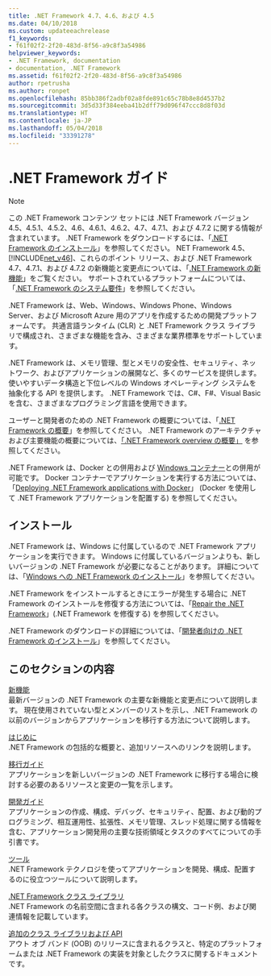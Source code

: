 ```yaml
---
title: .NET Framework 4.7、4.6、および 4.5
ms.date: 04/10/2018
ms.custom: updateeachrelease
f1_keywords:
- f61f02f2-2f20-483d-8f56-a9c8f3a54986
helpviewer_keywords:
- .NET Framework, documentation
- documentation, .NET Framework
ms.assetid: f61f02f2-2f20-483d-8f56-a9c8f3a54986
author: rpetrusha
ms.author: ronpet
ms.openlocfilehash: 85bb386f2adbf02a8fde891c65c78b8e8d4537b2
ms.sourcegitcommit: 3d5d33f384eeba41b2dff79d096f47ccc8d8f03d
ms.translationtype: HT
ms.contentlocale: ja-JP
ms.lasthandoff: 05/04/2018
ms.locfileid: "33391278"
---
```

# <a name="net-framework-guide"></a>.NET Framework ガイド

> [!NOTE]
> この .NET Framework コンテンツ セットには .NET Framework バージョン 4.5、4.5.1、4.5.2、4.6、4.6.1、4.6.2、4.7、4.7.1、および 4.7.2 に関する情報が含まれています。 .NET Framework をダウンロードするには、「[.NET Framework のインストール](../../docs/framework/install/guide-for-developers.md)」を参照してください。 NET Framework 4.5、[!INCLUDE[net_v46](../../includes/net-v46-md.md)]、これらのポイント リリース、および .NET Framework 4.7、4.7.1、および 4.7.2 の新機能と変更点については、「[.NET Framework の新機能](../../docs/framework/whats-new/index.md)」をご覧ください。 サポートされているプラットフォームについては、「[.NET Framework のシステム要件](../../docs/framework/get-started/system-requirements.md)」を参照してください。 

.NET Framework は、Web、Windows、Windows Phone、Windows Server、および Microsoft Azure 用のアプリを作成するための開発プラットフォームです。 共通言語ランタイム (CLR) と .NET Framework クラス ライブラリで構成され、さまざまな機能を含み、さまざまな業界標準をサポートしています。

.NET Framework は、メモリ管理、型とメモリの安全性、セキュリティ、ネットワーク、およびアプリケーションの展開など、多くのサービスを提供します。 使いやすいデータ構造と下位レベルの Windows オペレーティング システムを抽象化する API を提供します。 .NET Framework では、C#、F#、Visual Basic を含む、さまざまなプログラミング言語を使用できます。  

ユーザーと開発者のための .NET Framework の概要については、「[.NET Framework の概要](../../docs/framework/get-started/index.md)」を参照してください。 .NET Framework のアーキテクチャおよび主要機能の概要については、[「.NET Framework overview の概要」](../../docs/framework/get-started/overview.md) を参照してください。  

.NET Framework は、Docker との併用および [Windows コンテナー](https://msdn.microsoft.com/virtualization/windowscontainers/about/about_overview)との併用が可能です。 Docker コンテナーでアプリケーションを実行する方法については、「[Deploying .NET Framework applications with Docker](./docker/index.md)」 (Docker を使用して .NET Framework アプリケーションを配置する) を参照してください。

## <a name="installation"></a>インストール

.NET Framework は、Windows に付属しているので .NET Framework アプリケーションを実行できます。 Windows に付属しているバージョンよりも、新しいバージョンの .NET Framework が必要になることがあります。 詳細については、「[Windows への .NET Framework のインストール](./install/index.md)」を参照してください。

.NET Framework をインストールするときにエラーが発生する場合に .NET Framework のインストールを修復する方法については、「[Repair the .NET Framework](./install/repair.md)」(.NET Framework を修復する) を参照してください。

.NET Framework のダウンロードの詳細については、「[開発者向けの .NET Framework のインストール](../../docs/framework/install/guide-for-developers.md)」を参照してください。  
  
## <a name="in-this-section"></a>このセクションの内容

[新機能](../../docs/framework/whats-new/index.md)  
最新バージョンの .NET Framework の主要な新機能と変更点について説明します。 現在使用されていない型とメンバーのリストを示し、.NET Framework の以前のバージョンからアプリケーションを移行する方法について説明します。  
  
[はじめに](../../docs/framework/get-started/index.md)  
.NET Framework の包括的な概要と、追加リソースへのリンクを説明します。  
  
[移行ガイド](../../docs/framework/migration-guide/index.md)   
アプリケーションを新しいバージョンの .NET Framework に移行する場合に検討する必要のあるリソースと変更の一覧を示します。  
  
[開発ガイド](../../docs/framework/development-guide.md)  
アプリケーションの作成、構成、デバッグ、セキュリティ、配置、および動的プログラミング、相互運用性、拡張性、メモリ管理、スレッド処理に関する情報を含む、アプリケーション開発用の主要な技術領域とタスクのすべてについての手引書です。  
  
[ツール](../../docs/framework/tools/index.md)  
.NET Framework テクノロジを使ってアプリケーションを開発、構成、配置するのに役立つツールについて説明します。  
  
[.NET Framework クラス ライブラリ](/dotnet/api/?view=netframework-4.7.2)   
.NET Framework の名前空間に含まれる各クラスの構文、コード例、および関連情報を記載しています。  
  
[追加のクラス ライブラリおよび API](../../docs/framework/additional-apis/index.md)  
アウト オブ バンド (OOB) のリリースに含まれるクラスと、特定のプラットフォームまたは .NET Framework の実装を対象としたクラスに関するドキュメントです。
